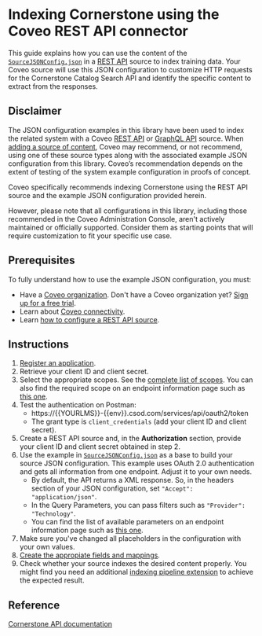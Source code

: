 # Indexing Cornerstone using the Coveo REST API connector

This guide explains how you can use the content of the [`SourceJSONConfig.json`](SourceJSONConfig.json) in a [REST API](https://docs.coveo.com/en/1896/) source to index training data. Your Coveo source will use this JSON configuration to customize HTTP requests for the Cornerstone Catalog Search API and identify the specific content to extract from the responses.

## Disclaimer
The JSON configuration examples in this library have been used to index the related system with a Coveo [REST API](https://docs.coveo.com/en/1896/) or [GraphQL API](https://docs.coveo.com/en/n6gh2329/) source. When [adding a source of content](https://docs.coveo.com/en/3390/index-content/add-or-edit-a-source#add-a-source), Coveo may recommend, or not recommend, using one of these source types along with the associated example JSON configuration from this library. Coveo’s recommendation depends on the extent of testing of the system example configuration in proofs of concept.

Coveo specifically recommends indexing Cornerstone using the REST API source and the example JSON configuration provided herein.

However, please note that all configurations in this library, including those recommended in the Coveo Administration Console, aren't actively maintained or officially supported. Consider them as starting points that will require customization to fit your specific use case.

## Prerequisites
To fully understand how to use the example JSON configuration, you must:
- Have a [Coveo organization](https://docs.coveo.com/en/185). Don't have a Coveo organization yet? [Sign up for a free trial](https://www.coveo.com/en/free-trial?utm_marketing_tactic=connectivity_library).
- Learn about [Coveo connectivity](https://docs.coveo.com/en/1702).
- Learn [how to configure a REST API source](https://docs.coveo.com/en/1896/).

## Instructions
1. [Register an application](https://csod.dev/guides/bulk/quick-start.html#register-an-oauth-2-0-application).
2. Retrieve your client ID and client secret.
3. Select the appropriate scopes. See the [complete list of scopes](https://csod.dev/guides/bulk/security-permissions-scopes.html). You can also find the required scope on an endpoint information page such as [this one](https://csod.dev/reference/learning/#tag/Learning-Search/paths/~1Catalog~1GlobalSearch/get).
4. Test the authentication on Postman:
   * https://{{YOURLMS}}-{{env}}.csod.com/services/api/oauth2/token
   * The grant type is `client_credentials` (add your client ID and client secret).
5. Create a REST API source and, in the **Authorization** section, provide your client ID and client secret obtained in step 2.
6. Use the example in [`SourceJSONConfig.json`](https://github.com/coveooss/connectivity-library/blob/master/Cornerstone/SourceJSONConfig.json) as a base to build your source JSON configuration. This example uses OAuth 2.0 authentication and gets all information from one endpoint. Adjust it to your own needs.
   * By default, the API returns a XML response. So, in the headers section of your JSON configuration, set `"Accept": "application/json"`.
   * In the Query Parameters, you can pass filters such as `"Provider": "Technology"`.
   * You can find the list of available parameters on an endpoint information page such as [this one](https://csod.dev/reference/learning/#tag/Learning-Search/paths/~1Catalog~1GlobalSearch/get).
7. Make sure you've changed all placeholders in the configuration with your own values.
8. [Create the appropiate fields and mappings](https://docs.coveo.com/en/1896/#completion).
9. Check whether your source indexes the desired content properly. You might find you need an additional [indexing pipeline extension](https://docs.coveo.com/en/1645/) to achieve the expected result.

## Reference
[Cornerstone API documentation](https://apiexplorer.csod.com/apiconnectorweb/apiexplorer#/info)
